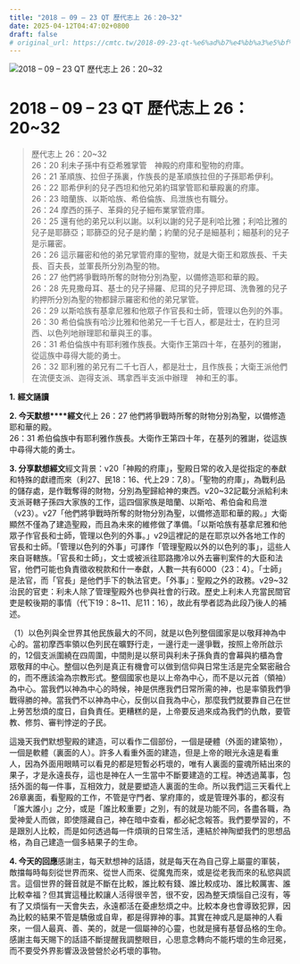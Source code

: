 ```yaml
---
title: "2018 – 09 – 23 QT 歷代志上 26：20~32"
date: 2025-04-12T04:47:02+0800
draft: false
# original_url: https://cmtc.tw/2018-09-23-qt-%e6%ad%b7%e4%bb%a3%e5%bf%97%e4%b8%8a-26%ef%bc%9a2032
---
```


![2018 – 09 – 23 QT 歷代志上 26：20\~32](/images/qt.jpg   "2018 – 09 – 23 QT 歷代志上 26：20\~32")

# 2018 – 09 – 23 QT 歷代志上 26：20\~32

> 歷代志上 26：20\~32  
> 26：20 利未子孫中有亞希雅掌管　神殿的府庫和聖物的府庫。  
> 26：21 革順族、拉但子孫裏，作族長的是革順族拉但的子孫耶希伊利。  
> 26：22 耶希伊利的兒子西坦和他兄弟約珥掌管耶和華殿裏的府庫。  
> 26：23 暗蘭族、以斯哈族、希伯倫族、烏泄族也有職分。  
> 26：24 摩西的孫子、革舜的兒子細布業掌管府庫。  
> 26：25 還有他的弟兄以利以謝。以利以謝的兒子是利哈比雅；利哈比雅的兒子是耶篩亞；耶篩亞的兒子是約蘭；約蘭的兒子是細基利；細基利的兒子是示羅密。  
> 26：26 這示羅密和他的弟兄掌管府庫的聖物，就是大衛王和眾族長、千夫長、百夫長，並軍長所分別為聖的物。  
> 26：27 他們將爭戰時所奪的財物分別為聖，以備修造耶和華的殿。  
> 26：28 先見撒母耳、基士的兒子掃羅、尼珥的兒子押尼珥、洗魯雅的兒子約押所分別為聖的物都歸示羅密和他的弟兄掌管。  
> 26：29 以斯哈族有基拿尼雅和他眾子作官長和士師，管理以色列的外事。  
> 26：30 希伯倫族有哈沙比雅和他弟兄一千七百人，都是壯士，在約旦河西、以色列地辦理耶和華與王的事。  
> 26：31 希伯倫族中有耶利雅作族長。大衛作王第四十年，在基列的雅謝，從這族中尋得大能的勇士。  
> 26：32 耶利雅的弟兄有二千七百人，都是壯士，且作族長；大衛王派他們在流便支派、迦得支派、瑪拿西半支派中辦理　神和王的事。

**1.** **經文誦讀**

**2. 今天默想****經文**代上 26：27 他們將爭戰時所奪的財物分別為聖，以備修造耶和華的殿。  
26：31 希伯倫族中有耶利雅作族長。大衛作王第四十年，在基列的雅謝，從這族中尋得大能的勇士。

**3. 分享默想經文**經文背景：v20「神殿的府庫」，聖殿日常的收入是從指定的奉獻和特殊的獻禮而來（利27、民18：16、代上29：7,8）。「聖物的府庫」，為戰利品的儲存處，是作戰奪得的財物，分別為聖歸給神的東西。v20\~32記載分派給利未支派哥轄子孫四大家族的工作，這四個家族是暗蘭、以斯哈、希伯侖和烏泄（v23）。v27「他們將爭戰時所奪的財物分別為聖，以備修造耶和華的殿。」大衛顯然不僅為了建造聖殿，而且為未來的維修做了準備。「以斯哈族有基拿尼雅和他眾子作官長和士師，管理以色列的外事。」v29這裡記的是在耶京以外各地工作的官長和士師。「管理以色列的外事」可譯作「管理聖殿以外的以色列的事」，這些人來自哥轄族。「官長和士師」，文士或被派往耶路撒冷以外去審判案件的大臣和法官，他們可能也負責徵收稅款和什一奉獻，人數一共有6000（23：4）。「士師」是法官，而「官長」是他們手下的執法官吏。「外事」：聖殿之外的政務。v29\~32 治民的官吏：利未人除了管理聖殿外也參與社會的行政。歷史上利未人充當民間官吏是較後期的事情（代下19：8\~11、尼11：16），故此有學者認為此段乃後人的補述。

（1）以色列與全世界其他民族最大的不同，就是以色列整個國家是以敬拜神為中心的。當初摩西率領以色列民在曠野行走，一邊行走一邊爭戰，按照上帝所啟示的，12個支派圍繞在四周圍，中間則是以祭司與利未子孫負責的會幕與約櫃為會眾敬拜的中心。整個以色列是真正有機會可以做到信仰與日常生活是完全緊密融合的，而不應該淪為宗教形式。整個國家也是以上帝為中心，而不是以元首（領袖）為中心。當我們以神為中心的時候，神是供應我們日常所需的神，也是率領我們爭戰得勝的神。當我們不以神為中心，反倒以自我為中心，那麼我們就要靠自己在世上勞苦愁煩的度日，自負責任。更糟糕的是，上帝要反過來成為我們的仇敵，要管教、修剪、審判悖逆的子民。

這幾天我們默想聖殿的建造，可以看作二個部份，一個是硬體（外面的建築物），一個是軟體（裏面的人）。許多人看重外面的建造，但是上帝的眼光永遠是看重人，因為外面用眼睛可以看見的都是短暫必朽壞的，唯有人裏面的靈魂所結出來的果子，才是永遠長存，這也是神在人一生當中不斷要建造的工程。神透過萬事，包括外面的每一件事，互相效力，就是要塑造人裏面的生命。所以我們這三天看代上26章裏面，看聖殿的工作，不管是守門者、掌府庫的，或是管理外事的，都沒有「誰大誰小」之分，或是「誰比較重要」之別，有的就是功能不同，各盡各職，為愛神愛人而做，即使隱藏自己，神在暗中查看，都必紀念報答。我們要學習的，不是跟別人比較，而是如何透過每一件煩瑣的日常生活，連結於神陶塑我們的思想品格，為自己建造一個多結果子的生命。

**4. 今天的回應**感謝主，每天默想神的話語，就是每天在為自己穿上屬靈的軍裝，敵擋每時每刻從世界而來、從世人而來、從魔鬼而來，或是從老我而來的私慾與謊言。這個世界的聲音就是不斷在比較，誰比較有錢、誰比較成功、誰比較厲害、誰比較幸福？但其實這種比較讓人活得很辛苦，很不安，因為整天煩惱自己沒有，等有了又煩惱有一天會失去，永遠都活在憂慮愁煩之中。比較本身也會導致犯罪，因為比較的結果不管是驕傲或自卑，都是得罪神的事。其實在神或凡是屬神的人看來，一個人最真、善、美的，就是一個屬神的心靈，也就是擁有基督品格的生命。感謝主每天賜下的話語不斷提醒我調整眼目，心思意念轉向不能朽壞的生命冠冕，而不要受外界影響汲汲營營於必朽壞的事物。
